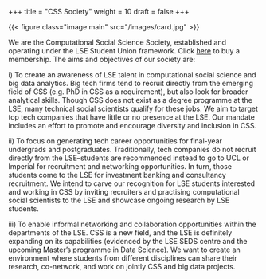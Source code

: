 +++
title = "CSS Society"
weight = 10
draft = false
+++

{{< figure class="image main" src="/images/card.jpg" >}}

We are the Computational Social Science Society, established and operating under the LSE Student Union framework. Click [here](https://www.lsesu.com/activities/societies/society/13345/) to buy a membership. The aims and objectives of our society are:

i) To create an awareness of LSE talent in computational social science and big data analytics. Big tech firms tend to recruit directly from the emerging field of CSS (e.g. PhD in CSS as a requirement), but also look for broader analytical skills. Though CSS does not exist as a degree programme at the LSE, many technical social scientists qualify for these jobs. We aim to target top tech companies that have little or no presence at the LSE. Our mandate includes an effort to promote and encourage diversity and inclusion in CSS.

ii)	To focus on generating tech career opportunities for final-year undergrads and postgraduates. Traditionally, tech companies do not recruit directly from the LSE–students are recommended instead to go to UCL or Imperial for recruitment and networking opportunities. In turn, those students come to the LSE for investment banking and consultancy recruitment. We intend to carve our recognition for LSE students interested and working in CSS by inviting recruiters and practising computational social scientists to the LSE and showcase ongoing research by LSE students.

iii) To enable informal networking and collaboration opportunities within the departments of the LSE. CSS is a new field, and the LSE is definitely expanding on its capabilities (evidenced by the LSE SEDS centre and the upcoming Master’s programme in Data Science). We want to create an environment where students from different disciplines can share their research, co-network, and work on jointly CSS and big data projects.